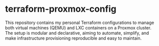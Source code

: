 # terraform-proxmox-config

This repository contains my personal Terraform configurations to manage both virtual machines (QEMU) and LXC containers on a Proxmox cluster.  
The setup is modular and declarative, aiming to automate, simplify, and make infrastructure provisioning reproducible and easy to maintain.
